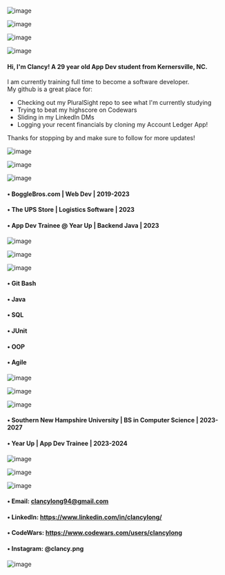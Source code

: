 ![image](https://github.com/clancycooper/clancycooper/assets/141694194/b16dc60b-cd50-4a8f-bba1-c1b0f210f65e)

![image](https://github.com/clancycooper/clancycooper/assets/141694194/a72f663a-0456-4b25-a781-960868d17822)

![image](https://github.com/clancycooper/clancycooper/assets/141694194/04c3dfb8-7a57-4e50-8356-bdc2d8b94cbd)

![image](https://github.com/clancycooper/clancycooper/assets/141694194/a8a2a131-955c-4ee2-8619-404f249e5d8f)


#### Hi, I'm Clancy! A 29 year old App Dev student from Kernersville, NC.  
I am currently training full time to become a software developer.   
My github is a great place for: 
- Checking out my PluralSight repo to see what I'm currently studying
- Trying to beat my highscore on Codewars
- Sliding in my LinkedIn DMs
- Logging your recent financials by cloning my Account Ledger App!

Thanks for stopping by and make sure to follow for more updates!

![image](https://github.com/clancycooper/clancycooper/assets/141694194/a0f62df9-8564-4cf6-a215-ceb96cb6d97b)



 ![image](https://github.com/clancycooper/clancycooper/assets/141694194/043ba52a-7818-487e-8e5b-b5ab83b36564)

 ![image](https://github.com/clancycooper/clancycooper/assets/141694194/fdeaa021-fd25-46be-b2c3-e205cbc9001b)




#### • BoggleBros.com | Web Dev | 2019-2023
#### • The UPS Store | Logistics Software | 2023
#### • App Dev Trainee @ Year Up | Backend Java | 2023

![image](https://github.com/clancycooper/clancycooper/assets/141694194/c3be5fc2-47e4-4edb-b73d-f02d7589a732)


![image](https://github.com/clancycooper/clancycooper/assets/141694194/6935893c-1a2c-4c96-a019-ec76e24e3751)

![image](https://github.com/clancycooper/clancycooper/assets/141694194/a92b6d10-190b-4c1b-b77d-68e56c7a38c3)



#### • Git Bash
#### • Java
#### • SQL
#### • JUnit
#### • OOP
#### • Agile

![image](https://github.com/clancycooper/clancycooper/assets/141694194/ed8d41ef-ee09-4255-907d-8eff8f2ff21f)



![image](https://github.com/clancycooper/clancycooper/assets/141694194/0383f7b4-93d2-4652-9c44-c5ab296298ca)

![image](https://github.com/clancycooper/clancycooper/assets/141694194/6deaf5f6-c056-4e21-b03c-8e2289001915)


#### • Southern New Hampshire University | BS in Computer Science | 2023-2027
#### • Year Up | App Dev Trainee | 2023-2024

![image](https://github.com/clancycooper/clancycooper/assets/141694194/a09752db-7f5e-484b-9a5b-609c22990d81)


  
![image](https://github.com/clancycooper/clancycooper/assets/141694194/adbad8c1-2089-4c80-8fa0-d2c82b910b2d)

![image](https://github.com/clancycooper/clancycooper/assets/141694194/ead575e8-8a55-4729-acab-e4f8252f2861)




#### • Email: clancylong94@gmail.com
#### • LinkedIn: https://www.linkedin.com/in/clancylong/
#### • CodeWars: https://www.codewars.com/users/clancylong
#### • Instagram: @clancy.png

![image](https://github.com/clancycooper/clancycooper/assets/141694194/f63411d5-4505-46c6-b879-3774bcdfe640)

